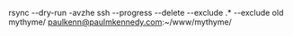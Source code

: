 rsync --dry-run -avzhe ssh --progress --delete --exclude .* --exclude old mythyme/ paulkenn@paulmkennedy.com:~/www/mythyme/
